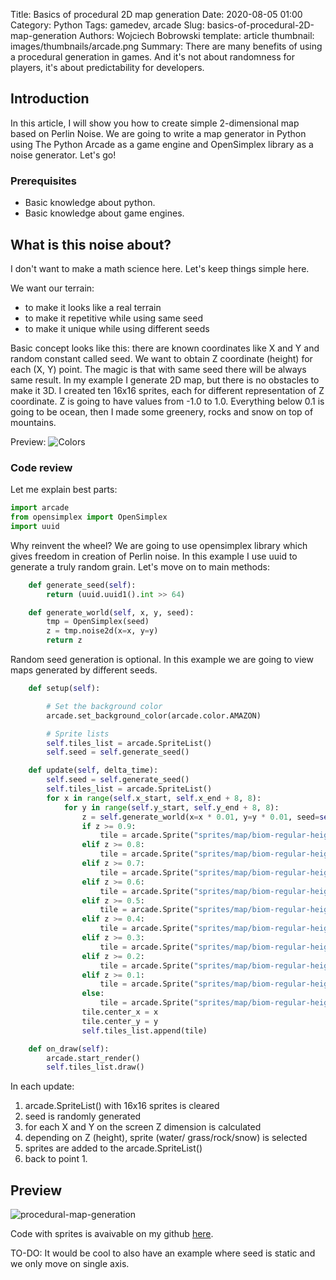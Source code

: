 Title: Basics of procedural 2D map generation
Date: 2020-08-05 01:00
Category: Python
Tags: gamedev, arcade
Slug: basics-of-procedural-2D-map-generation
Authors: Wojciech Bobrowski
template: article
thumbnail: images/thumbnails/arcade.png
Summary: There are many benefits of using a procedural generation in games. And it's not about randomness for players, it's about predictability for developers.

## Introduction
In this article, I will show you how to create simple 2-dimensional map based on Perlin Noise.
We are going to write a map generator in Python using The Python Arcade as a game engine and OpenSimplex library 
as a noise generator. Let's go!

### Prerequisites

- Basic knowledge about python.
- Basic knowledge about game engines.

## What is this noise about?
I don't want to make a math science here. Let's keep things simple here.

We want our terrain:

- to make it looks like a real terrain
- to make it repetitive while using same seed
- to make it unique while using different seeds

Basic concept looks like this: there are known coordinates like X and Y and random constant called seed.
We want to obtain Z coordinate (height) for each (X, Y) point. The magic is that with same seed there will be always same result. 
In my example I generate 2D map, but there is no obstacles to make it 3D. I created ten 16x16 sprites, each 
for different representation of Z coordinate. Z is going to have values from -1.0 to 1.0. Everything below 0.1 is going 
to be ocean, then I made some greenery, rocks and snow on top of mountains.

Preview: ![Colors]({filename}/images/2020-08-procedural-map-colors.png)

### Code review
Let me explain best parts:
```python
import arcade
from opensimplex import OpenSimplex
import uuid
```
Why reinvent the wheel? We are going to use opensimplex library which gives freedom in creation of Perlin noise. 
In this example I use uuid to generate a truly random grain. Let's move on to main methods:
```python
    def generate_seed(self):
        return (uuid.uuid1().int >> 64)

    def generate_world(self, x, y, seed):
        tmp = OpenSimplex(seed)
        z = tmp.noise2d(x=x, y=y)
        return z
```
Random seed generation is optional. In this example we are going to view maps generated by different seeds.
```python
    def setup(self):

        # Set the background color
        arcade.set_background_color(arcade.color.AMAZON)

        # Sprite lists
        self.tiles_list = arcade.SpriteList()
        self.seed = self.generate_seed()

    def update(self, delta_time):
        self.seed = self.generate_seed()
        self.tiles_list = arcade.SpriteList()
        for x in range(self.x_start, self.x_end + 8, 8):
            for y in range(self.y_start, self.y_end + 8, 8):
                z = self.generate_world(x=x * 0.01, y=y * 0.01, seed=self.seed)
                if z >= 0.9:
                    tile = arcade.Sprite("sprites/map/biom-regular-height-90.png", SPRITE_SCALING_TILE)
                elif z >= 0.8:
                    tile = arcade.Sprite("sprites/map/biom-regular-height-80.png", SPRITE_SCALING_TILE)
                elif z >= 0.7:
                    tile = arcade.Sprite("sprites/map/biom-regular-height-70.png", SPRITE_SCALING_TILE)
                elif z >= 0.6:
                    tile = arcade.Sprite("sprites/map/biom-regular-height-60.png", SPRITE_SCALING_TILE)
                elif z >= 0.5:
                    tile = arcade.Sprite("sprites/map/biom-regular-height-50.png", SPRITE_SCALING_TILE)
                elif z >= 0.4:
                    tile = arcade.Sprite("sprites/map/biom-regular-height-40.png", SPRITE_SCALING_TILE)
                elif z >= 0.3:
                    tile = arcade.Sprite("sprites/map/biom-regular-height-30.png", SPRITE_SCALING_TILE)
                elif z >= 0.2:
                    tile = arcade.Sprite("sprites/map/biom-regular-height-20.png", SPRITE_SCALING_TILE)
                elif z >= 0.1:
                    tile = arcade.Sprite("sprites/map/biom-regular-height-10.png", SPRITE_SCALING_TILE)
                else:
                    tile = arcade.Sprite("sprites/map/biom-regular-height-00.png", SPRITE_SCALING_TILE)
                tile.center_x = x
                tile.center_y = y
                self.tiles_list.append(tile)

    def on_draw(self):
        arcade.start_render()
        self.tiles_list.draw()
```
In each update:

1. arcade.SpriteList() with 16x16 sprites is cleared
2. seed is randomly generated
3. for each X and Y on the screen Z dimension is calculated
4. depending on Z (height), sprite (water/ grass/rock/snow) is selected
5. sprites are added to the arcade.SpriteList()
5. back to point 1.

## Preview
![procedural-map-generation]({filename}/images/2020-08-procedural-map-generation.gif)

Code with sprites is avaivable on my github [here](https://github.com/bitStudioDev/arcade-examples/tree/master/examples/04_perlin_noise).

TO-DO: It would be cool to also have an example where seed is static and we only move on single axis.
